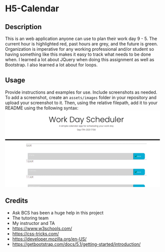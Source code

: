 # H5-Calendar
## Description
This is an web application anyone can use to plan their work day 9 - 5. The current hour is highlighted red, past hours are grey, and the future is green. Organization is imperative for any working professional and/or student so having something like this makes it easy to track what needs to be done when. I learned a lot about JQuery when doing this assignment as well as Bootstrap. I also learned a lot about for loops.
## Usage
Provide instructions and examples for use. Include screenshots as needed.
To add a screenshot, create an `assets/images` folder in your repository and upload your screenshot to it. Then, using the relative filepath, add it to your README using the following syntax:
   ![alt text](assets/images/screenshot.png)
## Credits
- Ask BCS has been a huge help in this project
- The tutoring team
- My instructor and TA
- https://www.w3schools.com/
- https://css-tricks.com/
- https://developer.mozilla.org/en-US/
- https://getbootstrap.com/docs/5.1/getting-started/introduction/

